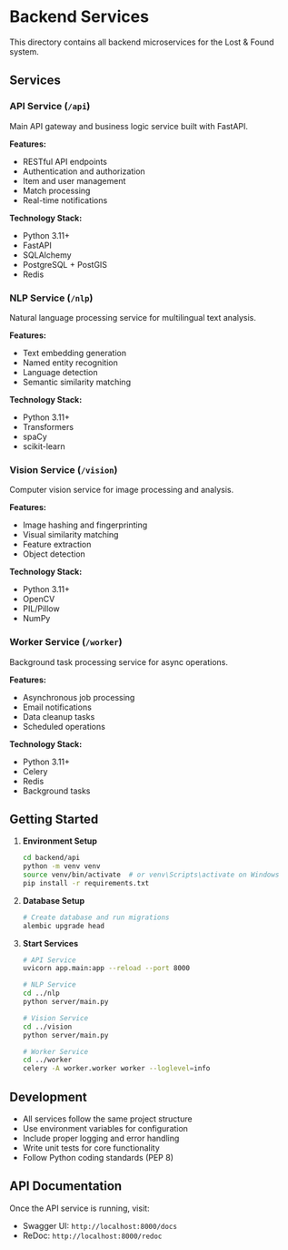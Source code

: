 # Backend Services

This directory contains all backend microservices for the Lost & Found system.

## Services

### API Service (`/api`)

Main API gateway and business logic service built with FastAPI.

**Features:**

- RESTful API endpoints
- Authentication and authorization
- Item and user management
- Match processing
- Real-time notifications

**Technology Stack:**

- Python 3.11+
- FastAPI
- SQLAlchemy
- PostgreSQL + PostGIS
- Redis

### NLP Service (`/nlp`)

Natural language processing service for multilingual text analysis.

**Features:**

- Text embedding generation
- Named entity recognition
- Language detection
- Semantic similarity matching

**Technology Stack:**

- Python 3.11+
- Transformers
- spaCy
- scikit-learn

### Vision Service (`/vision`)

Computer vision service for image processing and analysis.

**Features:**

- Image hashing and fingerprinting
- Visual similarity matching
- Feature extraction
- Object detection

**Technology Stack:**

- Python 3.11+
- OpenCV
- PIL/Pillow
- NumPy

### Worker Service (`/worker`)

Background task processing service for async operations.

**Features:**

- Asynchronous job processing
- Email notifications
- Data cleanup tasks
- Scheduled operations

**Technology Stack:**

- Python 3.11+
- Celery
- Redis
- Background tasks

## Getting Started

1. **Environment Setup**

   ```bash
   cd backend/api
   python -m venv venv
   source venv/bin/activate  # or venv\Scripts\activate on Windows
   pip install -r requirements.txt
   ```

2. **Database Setup**

   ```bash
   # Create database and run migrations
   alembic upgrade head
   ```

3. **Start Services**

   ```bash
   # API Service
   uvicorn app.main:app --reload --port 8000

   # NLP Service
   cd ../nlp
   python server/main.py

   # Vision Service
   cd ../vision
   python server/main.py

   # Worker Service
   cd ../worker
   celery -A worker.worker worker --loglevel=info
   ```

## Development

- All services follow the same project structure
- Use environment variables for configuration
- Include proper logging and error handling
- Write unit tests for core functionality
- Follow Python coding standards (PEP 8)

## API Documentation

Once the API service is running, visit:

- Swagger UI: `http://localhost:8000/docs`
- ReDoc: `http://localhost:8000/redoc`
